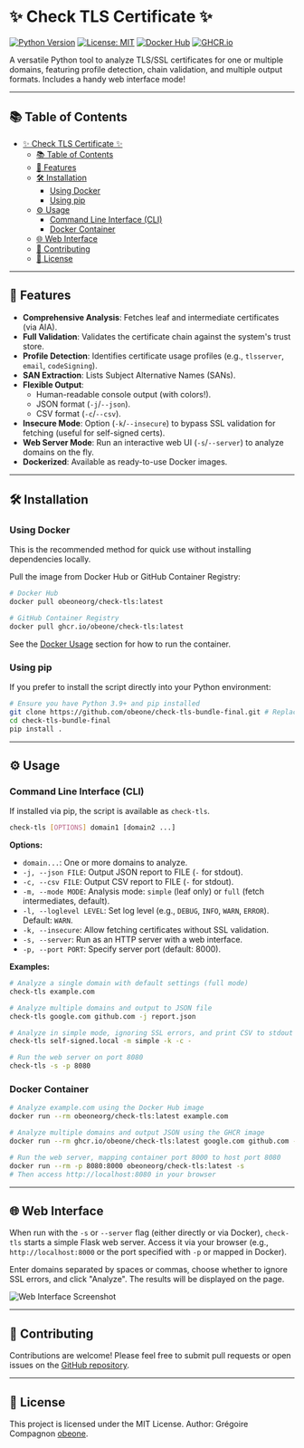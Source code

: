 # ✨ Check TLS Certificate ✨

[![Python Version](https://img.shields.io/badge/python-3.9%2B-blue.svg)](https://www.python.org/)
[![License: MIT](https://img.shields.io/badge/License-MIT-yellow.svg)](https://opensource.org/licenses/MIT) <!-- Assuming MIT, update if different -->
[![Docker Hub](https://img.shields.io/badge/Docker%20Hub-obeoneorg%2Fcheck--tls-blue?logo=docker)](https://hub.docker.com/r/obeoneorg/check-tls)
[![GHCR.io](https://img.shields.io/badge/GHCR.io-obeone%2Fcheck--tls-blue?logo=github)](https://ghcr.io/obeone/check-tls)

A versatile Python tool to analyze TLS/SSL certificates for one or multiple domains, featuring profile detection, chain validation, and multiple output formats. Includes a handy web interface mode!

---

## 📚 Table of Contents

- [✨ Check TLS Certificate ✨](#-check-tls-certificate-)
  - [📚 Table of Contents](#-table-of-contents)
  - [🚀 Features](#-features)
  - [🛠️ Installation](#️-installation)
    - [Using Docker](#using-docker)
    - [Using pip](#using-pip)
  - [⚙️ Usage](#️-usage)
    - [Command Line Interface (CLI)](#command-line-interface-cli)
    - [Docker Container](#docker-container)
  - [🌐 Web Interface](#-web-interface)
  - [🤝 Contributing](#-contributing)
  - [📜 License](#-license)

---

## 🚀 Features

- **Comprehensive Analysis**: Fetches leaf and intermediate certificates (via AIA).
- **Full Validation**: Validates the certificate chain against the system's trust store.
- **Profile Detection**: Identifies certificate usage profiles (e.g., `tlsserver`, `email`, `codeSigning`).
- **SAN Extraction**: Lists Subject Alternative Names (SANs).
- **Flexible Output**:
  - Human-readable console output (with colors!).
  - JSON format (`-j`/`--json`).
  - CSV format (`-c`/`--csv`).
- **Insecure Mode**: Option (`-k`/`--insecure`) to bypass SSL validation for fetching (useful for self-signed certs).
- **Web Server Mode**: Run an interactive web UI (`-s`/`--server`) to analyze domains on the fly.
- **Dockerized**: Available as ready-to-use Docker images.

---

## 🛠️ Installation

### Using Docker

This is the recommended method for quick use without installing dependencies locally.

Pull the image from Docker Hub or GitHub Container Registry:

```bash
# Docker Hub
docker pull obeoneorg/check-tls:latest

# GitHub Container Registry
docker pull ghcr.io/obeone/check-tls:latest
```

See the [Docker Usage](#docker-container) section for how to run the container.

### Using pip

If you prefer to install the script directly into your Python environment:

```bash
# Ensure you have Python 3.9+ and pip installed
git clone https://github.com/obeone/check-tls-bundle-final.git # Replace with your actual repo URL
cd check-tls-bundle-final
pip install .
```

---

## ⚙️ Usage

### Command Line Interface (CLI)

If installed via pip, the script is available as `check-tls`.

```bash
check-tls [OPTIONS] domain1 [domain2 ...]
```

**Options:**

- `domain...`: One or more domains to analyze.
- `-j, --json FILE`: Output JSON report to FILE (`-` for stdout).
- `-c, --csv FILE`: Output CSV report to FILE (`-` for stdout).
- `-m, --mode MODE`: Analysis mode: `simple` (leaf only) or `full` (fetch intermediates, default).
- `-l, --loglevel LEVEL`: Set log level (e.g., `DEBUG`, `INFO`, `WARN`, `ERROR`). Default: `WARN`.
- `-k, --insecure`: Allow fetching certificates without SSL validation.
- `-s, --server`: Run as an HTTP server with a web interface.
- `-p, --port PORT`: Specify server port (default: 8000).

**Examples:**

```bash
# Analyze a single domain with default settings (full mode)
check-tls example.com

# Analyze multiple domains and output to JSON file
check-tls google.com github.com -j report.json

# Analyze in simple mode, ignoring SSL errors, and print CSV to stdout
check-tls self-signed.local -m simple -k -c -

# Run the web server on port 8080
check-tls -s -p 8080
```

### Docker Container

```bash
# Analyze example.com using the Docker Hub image
docker run --rm obeoneorg/check-tls:latest example.com

# Analyze multiple domains and output JSON using the GHCR image
docker run --rm ghcr.io/obeone/check-tls:latest google.com github.com -j -

# Run the web server, mapping container port 8000 to host port 8080
docker run --rm -p 8080:8000 obeoneorg/check-tls:latest -s
# Then access http://localhost:8080 in your browser
```

---

## 🌐 Web Interface

When run with the `-s` or `--server` flag (either directly or via Docker), `check-tls` starts a simple Flask web server. Access it via your browser (e.g., `http://localhost:8000` or the port specified with `-p` or mapped in Docker).

Enter domains separated by spaces or commas, choose whether to ignore SSL errors, and click "Analyze". The results will be displayed on the page.

![Web Interface Screenshot](placeholder.png)  <!-- TODO: Add a real screenshot -->

---

## 🤝 Contributing

Contributions are welcome! Please feel free to submit pull requests or open issues on the [GitHub repository](https://github.com/obeone/check-tls-bundle-final). <!-- Replace with your actual repo URL -->

---

## 📜 License

This project is licensed under the MIT License. Author: Grégoire Compagnon [obeone](https://github.com/obeone).
